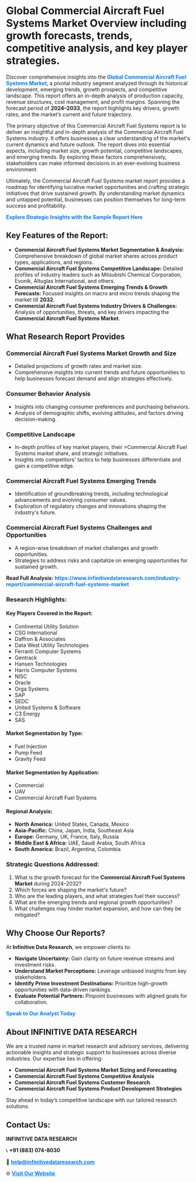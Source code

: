 <h1>Global Commercial Aircraft Fuel Systems Market Overview including growth forecasts, trends, competitive analysis, and key player strategies.</h1>
<p>
Discover comprehensive insights into the 
<a href="https://www.infinitivedataresearch.com/industry-report/commercial-aircraft-fuel-systems-market" rel="dofollow" style="color: #007BFF; text-decoration: none;"><strong>Global Commercial Aircraft Fuel Systems Market</strong></a>, a pivotal industry segment analyzed through its historical development, emerging trends, growth prospects, and competitive landscape. This report offers an in-depth analysis of production capacity, revenue structures, cost management, and profit margins. Spanning the forecast period of <strong>2024–2033</strong>, the report highlights key drivers, growth rates, and the market’s current and future trajectory.
</p>
<p>
The primary objective of this Commercial Aircraft Fuel Systems report is to deliver an insightful and in-depth analysis of the Commercial Aircraft Fuel Systems industry. It offers businesses a clear understanding of the market's current dynamics and future outlook. The report dives into essential aspects, including market size, growth potential, competitive landscapes, and emerging trends. By exploring these factors comprehensively, stakeholders can make informed decisions in an ever-evolving business environment.
</p>
<p>
Ultimately, the Commercial Aircraft Fuel Systems market report provides a roadmap for identifying lucrative market opportunities and crafting strategic initiatives that drive sustained growth. By understanding market dynamics and untapped potential, businesses can position themselves for long-term success and profitability.
</p>
<p>
<a href="https://www.infinitivedataresearch.com/request-sample/reportId=112738" style="color: #007BFF; text-decoration: none;"><strong>Explore Strategic Insights with the Sample Report Here</strong></a>
</p>

<h2>Key Features of the Report:</h2>
<ul>
<li><strong>Commercial Aircraft Fuel Systems Market Segmentation & Analysis:</strong> Comprehensive breakdown of global market shares across product types, applications, and regions.</li>
<li><strong>Commercial Aircraft Fuel Systems Competitive Landscape:</strong> Detailed profiles of industry leaders such as Mitsubishi Chemical Corporation, Evonik, Altuglas International, and others.</li>
<li><strong>Commercial Aircraft Fuel Systems Emerging Trends & Growth Forecasts:</strong> Focused insights on macro and micro trends shaping the market till <strong>2032</strong>.</li>
<li><strong>Commercial Aircraft Fuel Systems Industry Drivers & Challenges:</strong> Analysis of opportunities, threats, and key drivers impacting the <strong>Commercial Aircraft Fuel Systems Market</strong>.</li>
</ul>

<h2>What Research Report Provides</h2>
<h3>Commercial Aircraft Fuel Systems Market Growth and Size</h3>
<ul>
<li>Detailed projections of growth rates and market size.</li>
<li>Comprehensive insights into current trends and future opportunities to help businesses forecast demand and align strategies effectively.</li>
</ul>

<h3>Consumer Behavior Analysis</h3>
<ul>
<li>Insights into changing consumer preferences and purchasing behaviors.</li>
<li>Analysis of demographic shifts, evolving attitudes, and factors driving decision-making.</li>
</ul>

<h3>Competitive Landscape</h3>
<ul>
<li>In-depth profiles of key market players, their >Commercial Aircraft Fuel Systems market share, and strategic initiatives.</li>
<li>Insights into competitors' tactics to help businesses differentiate and gain a competitive edge.</li>
</ul>

<h3>Commercial Aircraft Fuel Systems Emerging Trends</h3>
<ul>
<li>Identification of groundbreaking trends, including technological advancements and evolving consumer values.</li>
<li>Exploration of regulatory changes and innovations shaping the industry's future.</li>
</ul>

<h3>Commercial Aircraft Fuel Systems Challenges and Opportunities</h3>
<ul>
<li>A region-wise breakdown of market challenges and growth opportunities.</li>
<li>Strategies to address risks and capitalize on emerging opportunities for sustained growth.</li>
</ul>
<p><strong>Read Full Analysis:</strong> <a href="https://www.infinitivedataresearch.com/industry-report/commercial-aircraft-fuel-systems-market" rel="dofollow" style="color: #007BFF; text-decoration: none;"><strong>https://www.infinitivedataresearch.com/industry-report/commercial-aircraft-fuel-systems-market</strong></a></p>
<h3>Research Highlights:</h3>
<h4>Key Players Covered in the Report:</h4>
<ul><li>Continental Utility Solution</li><li>CSG International</li><li>Daffron &amp; Associates</li><li>Data West Utility Technologies</li><li>Ferranti Computer Systems</li><li>Gentrack</li><li>Hansen Technologies</li><li>Harris Computer Systems</li><li>NISC</li><li>Oracle</li><li>Orga Systems</li><li>SAP</li><li>SEDC</li><li>United Systems &amp; Software</li><li>C3 Energy</li><li>SAS</li></ul>
<h4>Market Segmentation by Type:</h4>
<ul><li>Fuel Injection</li><li>Pump Feed</li><li>Gravity Feed</li></ul>
<h4>Market Segmentation by Application:</h4>
<ul><li>Commercial</li><li>UAV</li><li>Commercial Aircraft Fuel Systems</li></ul>

<h4>Regional Analysis:</h4>
<ul>
<li><strong>North America:</strong> United States, Canada, Mexico</li>
<li><strong>Asia-Pacific:</strong> China, Japan, India, Southeast Asia</li>
<li><strong>Europe:</strong> Germany, UK, France, Italy, Russia</li>
<li><strong>Middle East & Africa:</strong> UAE, Saudi Arabia, South Africa</li>
<li><strong>South America:</strong> Brazil, Argentina, Colombia</li>
</ul>

<h3>Strategic Questions Addressed:</h3>
<ol>
<li>What is the growth forecast for the <strong>Commercial Aircraft Fuel Systems Market</strong> during 2024–2032?</li>
<li>Which forces are shaping the market's future?</li>
<li>Who are the leading players, and what strategies fuel their success?</li>
<li>What are the emerging trends and regional growth opportunities?</li>
<li>What challenges may hinder market expansion, and how can they be mitigated?</li>
</ol>

<h2>Why Choose Our Reports?</h2>
<p>At <strong>Infinitive Data Research</strong>, we empower clients to:</p>
<ul>
<li><strong>Navigate Uncertainty:</strong> Gain clarity on future revenue streams and investment risks.</li>
<li><strong>Understand Market Perceptions:</strong> Leverage unbiased insights from key stakeholders.</li>
<li><strong>Identify Prime Investment Destinations:</strong> Prioritize high-growth opportunities with data-driven rankings.</li>
<li><strong>Evaluate Potential Partners:</strong> Pinpoint businesses with aligned goals for collaboration.</li>
</ul>
<p><a href="https://www.infinitivedataresearch.com/industry-report/commercial-aircraft-fuel-systems-market" rel="dofollow" style="color: #007BFF; text-decoration: none;"><strong>Speak to Our Analyst Today</strong></a></p>

<h2>About INFINITIVE DATA RESEARCH</h2>
<p>We are a trusted name in market research and advisory services, delivering actionable insights and strategic support to businesses across diverse industries. Our expertise lies in offering:</p>
<ul>
<li><strong>Commercial Aircraft Fuel Systems Market Sizing and Forecasting</strong></li>
<li><strong>Commercial Aircraft Fuel Systems Competitive Analysis</strong></li>
<li><strong>Commercial Aircraft Fuel Systems Customer Research</strong></li>
<li><strong>Commercial Aircraft Fuel Systems Product Development Strategies</strong></li>
</ul>
<p>Stay ahead in today’s competitive landscape with our tailored research solutions.</p>

<h2>Contact Us:</h2>
<p><strong>INFINITIVE DATA RESEARCH</strong></p>
<p>📞 <strong>+91 (883) 074-8030</strong></p>
<p>📧 <strong><a href="mailto:help@infinitivedataresearch.com" style="color: #007BFF;">help@infinitivedataresearch.com</a></strong></p>
<p>🌐 <strong><a href="https://www.infinitivedataresearch.com" rel="dofollow" style="color: #007BFF;">Visit Our Website</a></strong></p>